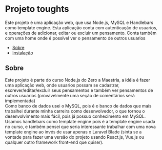 <h1 align="left">Projeto toughts</h1>

<p align="left">Este projeto é uma aplicação web, que usa Node.js, MySQL e Handlebars como template engine. Esta aplicação conta com autenticação de usuarios, e operações de adicionar, editar ou excluir um pensamento. Conta também com  uma home onde é possível ver o pensamento de outros usuarios</p>

<!--ts-->

-   [Sobre](#Sobre)
-   [Instalação](#instalacao)
<!--  -->

## Sobre

Este projeto é parte do curso Node.js do Zero a Maestria, a idéia é fazer uma aplicação web, onde usuarios possam se cadastrar, escrever/editar/excluir seus pensamentos e também ver pensamentos de outros usuarios (provavelmente uma seção de comentários será implementada)<br>
Como banco de dados usei o MySQL, pois é o banco de dados que mais trabalhei durante minha carreira como desenvolvedor, o que tornou o desenvolvimento mais fácil, pois já possuo conhecimento em MySQL.<br>
Usamos handlebars como template engine pois é a template engine usada no curso, e também pensei que seria interessante trabalhar com uma nova template engine ao invés de usar apenas o Laravel Blade (sinta se a vontade para fazer uma versão do projeto usando React.js, Vue.js ou qualquer outro framework front-end que quiser).<br>

<!--
## Instalação

### Requisitos

-Docker

### Como instalar

Baixe este projeto e o descompacte.<br>

Copiamos o .env.example como nosso .env principal<br>
**cp .env.example .env**

Navegue até o diretório do projeto e use<br>
**docker-compose build app**

Use este comando para executar os containers:<br>
**docker-compose up -d**

Agora, vamos executar o composer install para instalar as dependências do aplicativo:<br>
**docker-compose exec app composer install**

Rodaremos as nossas migrations para criar as tabelas do nosso banco de dados<br>
**docker-compose exec app php artisan migrate**

(Opcional) Foi inserido um pequeno seeder com apenas um úsuario para testar a rota de login<br>
**docker-compose exec app php artisan db:seed**

Primeiro precisamos criar a chave da nossa aplicação usando:<br>
**docker-compose exec app php artisan key:generate**

Neste passo iremos criar a chave do nosso JWT usando:<br>
**docker-compose exec app php artisan jwt:secret** -->
